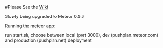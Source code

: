 #Please See the [Wiki](https://github.com/jcchin/pushplan/wiki)

Slowly being upgraded to Meteor 0.9.3


Running the meteor app:

run start.sh, choose between local (port 3000), dev (pushplan.meteor.com) and production (pushplan.net) deployment
